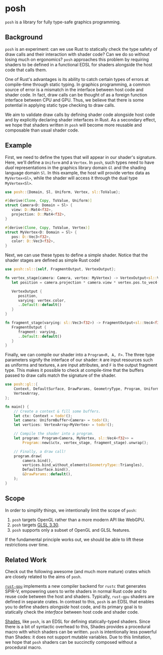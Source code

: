 # posh

`posh` is a library for fully type-safe graphics programming.

## Background

`posh` is an experiment: can we use Rust to statically check the type safety of
draw calls and their interaction with shader code? Can we do so without losing
much on ergonomics? `posh` approaches this problem by requiring shaders to be
defined in a functional EDSL for shaders alongside the host code that calls
them.

One of Rust's advantages is its ability to catch certain types of errors at
compile-time through static typing. In graphics programming, a common source of
error is a mismatch in the interface between host code and shader code. In fact,
draw calls can be thought of as a foreign function interface between CPU and
GPU. Thus, we believe that there is some potential in applying static type
checking to draw calls.

We aim to validate draw calls by defining shader code alongside host code and by
explicitly declaring shader interfaces in Rust. As a secondary effect, we hope
that shaders written in `posh` will become more reusable and composable than
usual shader code.

## Example

First, we need to define the types that will appear in our shader's signature.
Here, we'll define a `Uniform` and a `Vertex`. In `posh`, such types need to
have _dual_ representations in the graphics library domain `Gl` and the shading
language domain `Sl`. In this example, the host will provide vertex data as
`MyVertex<Gl>`, while the shader will access it through the dual type
`MyVertex<Sl>`.

```rust
use posh::{Domain, Sl, Uniform, Vertex, sl::ToValue};

#[derive(Clone, Copy, ToValue, Uniform)]
struct Camera<D: Domain = Sl> {
   view: D::Mat4<f32>,
   projection: D::Mat4<f32>,
}

#[derive(Clone, Copy, ToValue, Vertex)]
struct MyVertex<D: Domain = Sl> {
   pos: D::Vec3<f32>,
   color: D::Vec3<f32>,
}

```

Next, we can use these types to define a simple shader. Notice that the shader
stages are defined as simple Rust code!
```rust
use posh::sl::{self, FragmentOutput, VertexOutput};

fn vertex_stage(camera: Camera, vertex: MyVertex) -> VertexOutput<sl::Vec3<f32>> {
   let position = camera.projection * camera.view * vertex.pos.to_vec4();

   VertexOutput {
      position,
      varying: vertex.color,
      ..Default::default()
   }
}

fn fragment_stage(varying: sl::Vec3<f32>) -> FragmentOutput<sl::Vec4<f32>> {
   FragmentOutput {
      fragment: varying,
      ..Default::default()
   }
}
```

Finally, we can compile our shader into a `Program<R, A, F>`. The three type
parameters signify the interface of our shader: `R` are input resources such as
uniforms and textures, `A` are input attributes, and `F` is the output fragment
type. This makes it possible to check at compile-time that the buffers passed to
draw calls match the signature of the shader.
```rust
use posh::gl::{
    Context, DefaultSurface, DrawParams, GeometryType, Program, UniformBuffer,
    VertexArray,
};

fn main() {
    // Create a context & fill some buffers.
    let ctx: Context = todo!();
    let camera: UniformBuffer<Camera> = todo!();
    let vertices: VertexArray<MyVertex> = todo!();

    // Compile the shader into a program.
    let program: Program<Camera, MyVertex, sl::Vec4<f32>> =
        Program::new(&ctx, vertex_stage, fragment_stage).unwrap();

    // Finally, a draw call!
    program.draw(
        camera.bind(),
        vertices.bind_without_elements(GeometryType::Triangles),
        DefaultSurface.bind(),
        &DrawParams::default(),
    );
}
```

## Scope

In order to simplify things, we intentionally limit the scope of `posh`:

1. `posh` targets OpenGL rather than a more modern API like WebGPU.
2. `posh` targets
   [GLSL 3.30](https://registry.khronos.org/OpenGL/specs/gl/GLSLangSpec.3.30.pdf).
3. `posh` supports only a subset of OpenGL and GLSL features.

If the fundamental principle works out, we should be able to lift these
restrictions over time.

## Related Work

Check out the following awesome (and much more mature) crates which are closely
related to the aims of `posh`.

[`rust-gpu`](https://github.com/EmbarkStudios/rust-gpu) implements a new
compiler backend for `rustc` that generates SPIR-V, empowering users to write
shaders in normal Rust code and to reuse code between the host and shaders.
Typically, `rust-gpu` shaders are defined in separate crates. In contrast to
this, `posh` is an EDSL that enables you to define shaders _alongside_ host
code, and its primary goal is to statically check the _interface_ between host
code and shader code.

[Shades](https://github.com/phaazon/shades), like `posh`, is an EDSL for
defining statically-typed shaders. Since there is a bit of syntactic overhead to
this, Shades provides a procedural macro with which shaders can be written.
`posh` is intentionally less powerful than Shades: it does not support mutable
variables. Due to this limitation, we hope that `posh` shaders can be succinctly
composed without a procedural macro.
